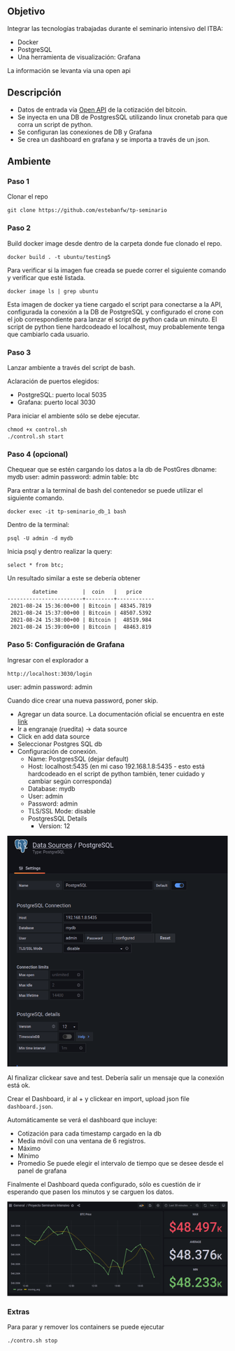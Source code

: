 ## Objetivo

Integrar las tecnologías trabajadas durante el seminario intensivo del ITBA:

* Docker
* PostgreSQL
* Una herramienta de visualización: Grafana

La información se levanta via una open api

## Descripción

* Datos de entrada vía [Open API](https://api.coindesk.com/v1/bpi/currentprice.json) de la cotización del bitcoin.
* Se inyecta en una DB de PostgresSQL utilizando linux cronetab para que corra un script de python.
* Se configuran las conexiones de DB y Grafana
* Se crea un dashboard en grafana y se importa a través de un json.

## Ambiente

### Paso 1

Clonar el repo
~~~
git clone https://github.com/estebanfw/tp-seminario
~~~

### Paso 2

Build docker image desde dentro de la carpeta donde fue clonado el repo.
~~~
docker build . -t ubuntu/testing5
~~~
Para verificar si la imagen fue creada se puede correr el siguiente comando y verificar que esté listada.
~~~
docker image ls | grep ubuntu
~~~
Esta imagen de docker ya tiene cargado el script para conectarse a la API, configurada la conexión a la DB de PostgreSQL y configurado el crone con el job
correspondiente para lanzar el script de python cada un minuto. El script de python tiene hardcodeado el localhost, muy probablemente tenga que cambiarlo cada usuario.


### Paso 3

Lanzar ambiente a través del script de bash.

Aclaración de puertos elegidos:
* PostgreSQL: puerto local 5035
* Grafana: puerto local 3030

Para iniciar el ambiente sólo se debe ejecutar.

~~~
chmod +x control.sh
./control.sh start
~~~

### Paso 4 (opcional)

Chequear que se estén cargando los datos a la db de PostGres
dbname: mydb
user: admin
password: admin
table: btc

Para entrar a la terminal de bash del contenedor se puede utilizar el siguiente comando.
~~~
docker exec -it tp-seminario_db_1 bash
~~~
Dentro de la terminal:
~~~
psql -U admin -d mydb
~~~
Inicia psql y dentro realizar la query:
~~~
select * from btc;
~~~
Un resultado similar a este se debería obtener
~~~
        datetime        |  coin   |   price    
------------------------+---------+------------
 2021-08-24 15:36:00+00 | Bitcoin | 48345.7819
 2021-08-24 15:37:00+00 | Bitcoin | 48507.5392
 2021-08-24 15:38:00+00 | Bitcoin |  48519.984
 2021-08-24 15:39:00+00 | Bitcoin |  48463.819
~~~

### Paso 5: Configuración de Grafana

Ingresar con el explorador a 
~~~
http://localhost:3030/login
~~~
user: admin
password: admin

Cuando dice crear una nueva password, poner skip.

* Agregar un data source. La documentación oficial se encuentra en este [link](https://grafana.com/docs/grafana/v7.5/datasources/add-a-data-source/?utm_source=grafana_gettingstarted)
* Ir a engranaje (ruedita) -> data source
* Click en add data source
* Seleccionar Postgres SQL db
* Configuración de conexión.
  * Name: PostgresSQL (dejar default)
  * Host: localhost:5435 (en mi caso 192.168.1.8:5435 - esto está hardcodeado en el script de python también, tener cuidado y cambiar según corresponda)
  * Database: mydb
  * User: admin
  * Password: admin
  * TLS/SSL Mode: disable
  * PostgresSQL Details
    * Version: 12

![](pictures/postgresql_connection_grafana_config.png)

Al finalizar clickear save and test. Debería salir un mensaje que la conexión está ok.

Crear el Dashboard, ir al + y clickear en import, upload json file `dashboard.json`.

Automáticamente se verá el dashboard que incluye:
* Cotización para cada timestamp cargado en la db
* Media móvil con una ventana de 6 registros.
* Máximo
* Mínimo
* Promedio
Se puede elegir el intervalo de tiempo que se desee desde el panel de grafana

Finalmente el Dashboard queda configurado, sólo es cuestión de ir esperando que pasen los minutos y se carguen los datos.

![](pictures/grafana_dashboard.png)

### Extras

Para parar y remover los containers se puede ejecutar

~~~
./contro.sh stop
~~~
